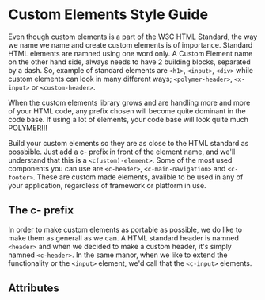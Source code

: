 # Custom Elements Style Guide

Even though custom elements is a part of the W3C HTML Standard, the way we name we name and create custom elements is of importance. Standard HTML elements are namned using one word only. A Custom Element name on the other hand side, always needs to have 2 building blocks, separated by a dash. So, example of standard elements are `<h1>`, `<input>`, `<div>` while custom elements can look in many different ways; `<polymer-header>`, `<x-input>` or `<custom-header>`. 

When the custom elements library grows and are handling more and more of your HTML code, any prefix chosen will become quite dominant in the code base. If using a lot of <polmer-xxx> elements, your code base will look quite much POLYMER!!!
  
Build your custom elements so they are as close to the HTML standard as possbible. Just add a c- prefix in front of the element name, and we'll understand that this is a `<c(ustom)-element>`. Some of the most used components you can use are `<c-header>`, `<c-main-navigation>` and `<c-footer>`. These are custom made elements, availble to be used in any of your application, regardless of framework or platform in use.

## The c- prefix

In order to make custom elements as portable as possible, we do like to make them as generall as we can. A HTML standard header is namned `<header>` and when we decided to make a custom header, it's simply namned `<c-header>`. In the same manor, when we like to extend the functionality or the `<input>` element, we'd call that the `<c-input>` elements.

## Attributes

